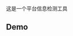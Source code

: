 

这是一个平台信息检测工具

## Demo

<preview path="./demo/demo.vue" title="@niu-tools/core/browser/check" description="用于平台的判断"></preview>